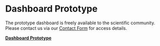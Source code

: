 # Dashboard Prototype

The prototype dashboard is freely available to the scientific community. Please contact us via our [Contact Form](/contact) for access details.


**[Dashboard Prototype](https://dashboard.covidtracker.cloud)**

